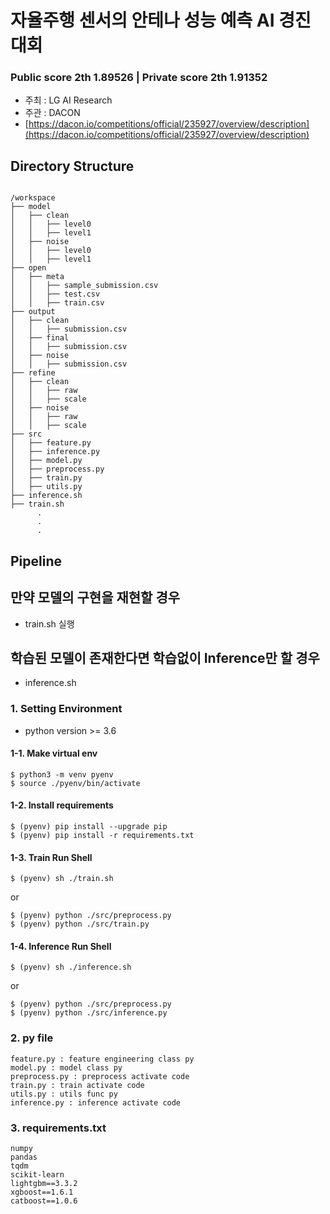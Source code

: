 # 자율주행 센서의 안테나 성능 예측 AI 경진대회

### Public score 2th 1.89526 | Private score 2th 1.91352

* 주최 : LG AI Research
* 주관 : DACON
* [https://dacon.io/competitions/official/235927/overview/description](https://dacon.io/competitions/official/235927/overview/description)

## Directory Structure
<pre><code>
/workspace
├── model
│   ├── clean
│   │   ├── level0
│   │   ├── level1
│   ├── noise
│   │   ├── level0
│   │   ├── level1
├── open
│   ├── meta
│   │   ├── sample_submission.csv
│   │   ├── test.csv
│   │   ├── train.csv
├── output
│   ├── clean
│   │   ├── submission.csv
│   ├── final
│   │   ├── submission.csv
│   ├── noise
│   │   ├── submission.csv
├── refine
│   ├── clean
│   │   ├── raw
│   │   ├── scale
│   ├── noise
│   │   ├── raw
│   │   ├── scale
├── src
│   ├── feature.py
│   ├── inference.py
│   ├── model.py
│   ├── preprocess.py
│   ├── train.py
│   ├── utils.py
├── inference.sh
├── train.sh
      .
      .
      .
</code></pre>

## Pipeline

## 만약 모델의 구현을 재현할 경우
- train.sh 실행

## 학습된 모델이 존재한다면 학습없이 Inference만 할 경우
- inference.sh

### 1. Setting Environment
- python version >= 3.6

#### 1-1. Make virtual env
``` 
$ python3 -m venv pyenv
$ source ./pyenv/bin/activate
``` 
#### 1-2. Install requirements
``` 
$ (pyenv) pip install --upgrade pip
$ (pyenv) pip install -r requirements.txt 
``` 
#### 1-3. Train Run Shell

``` 
$ (pyenv) sh ./train.sh
``` 

or

``` 
$ (pyenv) python ./src/preprocess.py
$ (pyenv) python ./src/train.py
``` 

#### 1-4. Inference Run Shell
``` 
$ (pyenv) sh ./inference.sh
``` 

or

``` 
$ (pyenv) python ./src/preprocess.py
$ (pyenv) python ./src/inference.py
``` 

### 2. py file
```
feature.py : feature engineering class py
model.py : model class py
preprocess.py : preprocess activate code
train.py : train activate code
utils.py : utils func py
inference.py : inference activate code
```

### 3. requirements.txt
```
numpy
pandas
tqdm
scikit-learn
lightgbm==3.3.2
xgboost==1.6.1
catboost==1.0.6
```
